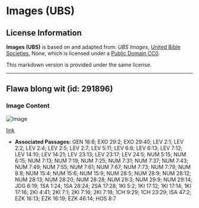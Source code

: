 # Images (UBS)

## License Information

**Images (UBS)** is based on and adapted from: _UBS Images_, [United Bible Societies](https://unitedbiblesocieties.org/), None, which is licensed under a [Public Domain CC0](https://creativecommons.org/public-domain/cc0/).

This markdown version is provided under the same license.



--------------------------------

## Flawa blong wit (id: 291896)

### Image Content

![Image](https://cdn.aquifer.bible/aquifer-content/resources/Media/WEB-0905_wheat_flour.jpg)

[link](https://cdn.aquifer.bible/aquifer-content/resources/Media/WEB-0905_wheat_flour.jpg)

* **Associated Passages:** GEN 18:6; EXO 29:2; EXO 29:40; LEV 2:1; LEV 2:2; LEV 2:4; LEV 2:5; LEV 2:7; LEV 5:11; LEV 6:8; LEV 6:13; LEV 7:12; LEV 14:10; LEV 14:21; LEV 23:13; LEV 23:17; LEV 24:5; NUM 5:15; NUM 6:15; NUM 7:13; NUM 7:19; NUM 7:25; NUM 7:31; NUM 7:37; NUM 7:43; NUM 7:49; NUM 7:55; NUM 7:61; NUM 7:67; NUM 7:73; NUM 7:79; NUM 8:8; NUM 15:4; NUM 15:6; NUM 15:9; NUM 28:5; NUM 28:9; NUM 28:12; NUM 28:13; NUM 28:20; NUM 28:28; NUM 29:3; NUM 29:9; NUM 29:14; JDG 6:19; 1SA 1:24; 1SA 28:24; 2SA 17:28; 1KI 5:2; 1KI 17:12; 1KI 17:14; 1KI 17:16; 2KI 4:41; 2KI 7:1; 2KI 7:16; 2KI 7:18; 1CH 9:29; 1CH 23:29; ISA 47:2; EZK 16:13; EZK 16:19; EZK 46:14; HOS 8:7

